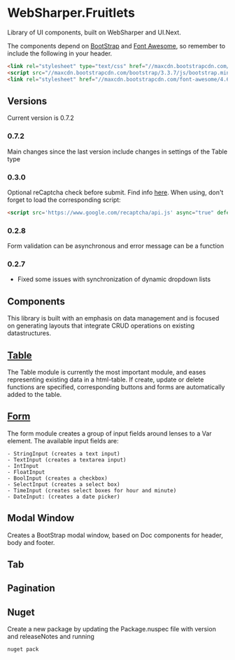 # WebSharper.Fruitlets


Library of UI components, built on WebSharper and UI.Next.

The components depend on [BootStrap](http://getbootstrap.com/) and [Font Awesome](http://fontawesome.io/), 
so remember to include the following in your header.

```html
<link rel="stylesheet" type="text/css" href="//maxcdn.bootstrapcdn.com/bootstrap/3.3.7/css/bootstrap.min.css" />
<script src="//maxcdn.bootstrapcdn.com/bootstrap/3.3.7/js/bootstrap.min.js"></script>
<link rel="stylesheet" href="//maxcdn.bootstrapcdn.com/font-awesome/4.6.3/css/font-awesome.min.css" />   
```

## Versions
Current version is 0.7.2

### 0.7.2

Main changes since the last version include changes in settings of the Table type


### 0.3.0

Optional reCaptcha check before submit. Find info [here](https://www.google.com/recaptcha). When using, don't forget to load the corresponding script:

```html
<script src='https://www.google.com/recaptcha/api.js' async="true" defer="true"></script>
```

### 0.2.8

Form validation can be asynchronous and error message can be a function

### 0.2.7

* Fixed some issues with synchronization of dynamic dropdown lists

## Components
This library is built with an emphasis on data management and is focused on generating layouts that integrate CRUD operations on existing datastructures.

## [Table](docs/Table.md)

The Table module is currently the most important module, and eases representing existing data in a html-table. 
If create, update or delete functions are specified, corresponding buttons and forms are automatically added to the table.

## [Form](docs/Form.md)

The form module creates a group of input fields around lenses to a Var element.
The available input fields are:
    
    - StringInput (creates a text input)
    - TextInput (creates a textarea input)
    - IntInput
    - FloatInput
    - BoolInput (creates a checkbox)
    - SelectInput (creates a select box)
    - TimeInput (creates select boxes for hour and minute)
    - DateInput: (creates a date picker)

## Modal Window

Creates a BootStrap modal window, based on Doc components for header, body and footer.

## Tab

## Pagination

## Nuget

Create a new package by updating the Package.nuspec file with version and releaseNotes and running

    nuget pack

